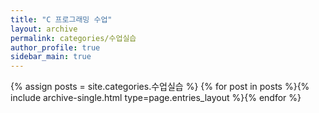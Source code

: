 ```yaml
---
title: "C 프로그래밍 수업"
layout: archive
permalink: categories/수업실습
author_profile: true
sidebar_main: true
---
```



{% assign posts = site.categories.수업실습 %}
{% for post in posts %}{% include archive-single.html type=page.entries_layout %}{% endfor %}
